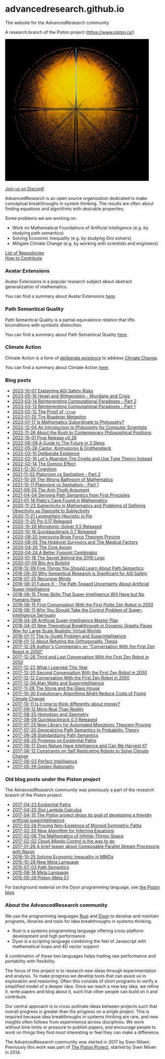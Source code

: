 # advancedresearch.github.io
The website for the AdvancedResearch community

A research branch of the Piston project (https://www.piston.rs/)

![logo](./images/001.png)

[Join us on Discord!](https://discord.gg/JkrhJJRBR2)

AdvancedResearch is an open source organization dedicated to make conceptual breakthroughs in system thinking.
The results are often about finding equations and algorithms with desirable properties.

Some problems we are working on:

- Work on Mathematical Foundations of Artificial Intelligence (e.g. by studying path semantics)
- Solving Economic Inequality (e.g. by studying Gini solvers)
- Mitigate Climate Change (e.g. by working with scientists and engineers)

[List of Repositories](https://github.com/advancedresearch)  
[How to Contribute](https://github.com/advancedresearch/advancedresearch.github.io/blob/master/CONTRIBUTING.md)

### Avatar Extensions

Avatar Extensions is a popular research subject about abstract generalization of mathematics.

You can find a summary about Avatar Extensions [here](./avatar-extensions/summary.md).

### Path Semantical Quality

Path Semantical Quality is a partial equivalence relation that lifts biconditions with symbolic distinction.

You can find a summary about Path Semantical Quality [here](./quality/summary.md).

### Climate Action

Climate Action is a form of [deliberate existence](https://advancedresearch.github.io/blog/2022-03-10-deliberate-existence) to address [Climate Change](https://en.wikipedia.org/wiki/Climate_change).

You can find a summary about Climate Action [here](https://advancedresearch.github.io/climateaction/summary).

### Blog posts

- [2023-10-07 Explaining AGI Safety Risks](https://advancedresearch.github.io/blog/2023-10-07-explaining-agi-safety-risks)
- [2023-05-16 Hegel and Wittgenstein - Mundane and Crisis](https://advancedresearch.github.io/blog/2023-05-16-hegel-and-wittgenstein-mundane-and-crisis)
- [2023-03-14 Reinterpreting Computational Paradoxes - Part 2](https://advancedresearch.github.io/blog/2023-03-14-reinterpreting-computational-paradoxes-part-2)
- [2023-03-13 Reinterpreting Computational Paradoxes - Part 1](https://advancedresearch.github.io/blog/2023-03-13-reinterpreting-computational-paradoxes)
- [2023-02-12 The Proof of `~true`](https://advancedresearch.github.io/blog/2023-02-12-the-proof-of-true)
- [2023-01-25 The Roadsign Metaphor](https://advancedresearch.github.io/blog/2023-01-23-the-roadsign-metaphor)
- [2023-01-17 Is Mathematics Subordinate to Philosophy?](https://advancedresearch.github.io/blog/2023-01-17-is-mathematics-subordinate-to-philosophy)
- [2022-12-04 An Introduction to Philosophy for Computer Scientists](https://advancedresearch.github.io/blog/2022-12-04-an-introduction-to-philosophy-for-computer-scientists)
- [2022-11-26 About the Rush to Contemporary Philosophical Positions](https://advancedresearch.github.io/blog/2022-11-26-about-the-rush-to-contemporary-philosophical-positions)
- [2022-10-01 Prop Release v0.26](https://advancedresearch.github.io/blog/2022-10-01-prop-release-v0.26)
- [2022-06-09 A Guide to The Future in 3 Steps](https://advancedresearch.github.io/blog/2022-06-09-a-guide-to-the-future-in-3-steps)
- [2022-05-26 Cantor, Kolmogorov & Grothendieck](https://advancedresearch.github.io/blog/2022-05-26-cantor-kolmogorov-and-grothendieck)
- [2022-03-10 Deliberate Existence](https://advancedresearch.github.io/blog/2022-03-10-deliberate-existence)
- [2022-02-16 Let's Abandon The Cogito and Use Type Theory Instead](https://advancedresearch.github.io/blog/2022-02-16-lets-abandon-the-cogito-and-use-type-theory-instead)
- [2022-02-14 The Domino Effect](https://advancedresearch.github.io/blog/2022-02-14-the-domino-effect)
- [2021-12-30 Cognition](https://advancedresearch.github.io/blog/2021-12-30-cognition)
- [2021-11-02 Platonism vs Seshatism - Part 2](https://advancedresearch.github.io/blog/2021-11-02-platonism-vs-seshatism-part-2)
- [2021-10-29 The Wrong Bathroom of Mathematics](https://advancedresearch.github.io/blog/2021-10-29-the-wrong-bathroom-of-mathematics)
- [2021-10-11 Platonism vs Seshatism - Part 1](https://advancedresearch.github.io/blog/2021-10-11-platonism-vs-seshatism-part-1)
- [2021-09-29 The Anti-Thoth Argument](https://advancedresearch.github.io/blog/2021-09-29-the-anti-thoth-argument)
- [2021-04-04 Deriving Path Semantics from First Principles](https://advancedresearch.github.io/blog/2021-04-04-deriving-path-semantics-from-first-principles)
- [2021-01-18 Plato's Cave Found in Mathematics](https://advancedresearch.github.io/blog/2021-01-18-platos-cave-found-in-mathematics)
- [2020-11-23 Subjectivity in Mathematics and Problems of Defining Objectivity as Opposite to Subjectivity](https://advancedresearch.github.io/blog/2020-11-23-is-mathematics-really-absolute-objective)
- [2020-11-21 Levenshtein Heuristic in Poi](https://advancedresearch.github.io/blog/2020-11-21-levenshtein-heuristic-in-poi)
- [2020-11-20 Poi 0.17 Released](https://advancedresearch.github.io/blog/2020-11-17-poi-0.17-released)
- [2020-10-28 Monotonic-Solver 0.5 Released](https://advancedresearch.github.io/blog/2020-10-28-monotonic-solver-0.5-released)
- [2020-10-16 Quickbacktrack 0.7 Released](https://github.com/advancedresearch/advancedresearch.github.io/blob/master/blog/2020-10-16-quickbacktrack-0.7-released.md)
- [2020-08-20 Improving Brute Force Theorem Proving](https://github.com/advancedresearch/advancedresearch.github.io/blob/master/blog/2020-08-20-improving-brute-force-theorem-proving.md)
- [2020-08-05 The Hobbyist Survivors and The Magical Factory](https://github.com/advancedresearch/advancedresearch.github.io/blob/master/blog/2020-08-05-the-hobbyist-survivors-and-the-magical-factory.md)
- [2020-04-26 The Core Axiom](https://github.com/advancedresearch/advancedresearch.github.io/blob/master/blog/2020-04-26-the-core-axiom.md)
- [2020-04-24 A Better Fixpoint Combinator](https://github.com/advancedresearch/advancedresearch.github.io/blob/master/blog/2020-04-24-a-better-fixpoint-combinator.md)
- [2020-01-18 The Secret Behind the 2019 Logo](https://github.com/advancedresearch/advancedresearch.github.io/blob/master/blog/2020-01-18-the-secret-behind-the-2019-logo.md)
- [2020-01-09 Bits Are Bullshit](https://github.com/advancedresearch/advancedresearch.github.io/blob/master/blog/2020-01-09-bits-are-bullshit.md)
- [2018-12-09 Five Things You Should Learn About Path Semantics](https://github.com/advancedresearch/advancedresearch.github.io/blob/master/blog/2018-12-09-five-things-you-should-know-about-path-semantics.md)
- [2018-09-30 Why Semantical Research is Significant for ASI Safety](https://github.com/advancedresearch/advancedresearch.github.io/blob/master/blog/2018-09-30-why-semantical-research-is-significant-for-asi-safety.md)
- [2018-07-25 Recursive Minds](https://github.com/advancedresearch/advancedresearch.github.io/blob/master/blog/2018-07-25-recursive-minds.md)  
- [2018-06-21 Future X - The Path Toward Uncertainty About Artificial Super-Intelligence](https://github.com/advancedresearch/advancedresearch.github.io/blob/master/blog/2018-06-21-future-x-the-path-toward-uncertainty-about-artificial-super-intelligence.md)
- [2018-06-15 Three Skills That Super-Intelligence Will Have but No Humans Have](https://github.com/advancedresearch/advancedresearch.github.io/blob/master/blog/2018-06-15-skills-that-super-intelligence-will-have-but-no-humans-have.md)
- [2018-06-15 First Conversation With the First Polite Zen Robot in 2050](https://github.com/advancedresearch/advancedresearch.github.io/blob/master/blog/2018-06-15-first-conversation-with-the-first-polite-zen-robot-in-2050.md)
- [2018-06-11 Why You Should Take the Control Problem of Super-Intelligence Seriously](https://github.com/advancedresearch/advancedresearch.github.io/blob/master/blog/2018-06-11-why-you-should-take-the-control-problem-of-super-intelligence-seriously.md)
- [2018-04-26 Artificial Super-Intelligence Master Plan](https://github.com/advancedresearch/advancedresearch.github.io/blob/master/blog/2018-04-26-artificial-super-intelligence-master-plan.md)
- [2018-04-01 New Theoretical Breakthrough in Dynamic Graphs Paves Way for Large Scale Realistic Virtual Worlds](https://github.com/advancedresearch/advancedresearch.github.io/blob/master/blog/2018-04-01-new-theoretical-breakthrough-in-dynamic-graphs-paves-way-for-large-scale-realistic-virtual-worlds.md)
- [2018-01-17 The Is-Ought Problem and Superintelligence](https://github.com/advancedresearch/advancedresearch.github.io/blob/master/blog/2018-01-17-the-is-ought-problem-and-superintelligence.md)
- [2018-01-12 About Refuting the Orthogonality Thesis](https://github.com/advancedresearch/advancedresearch.github.io/blob/master/blog/2018-01-12-about-refuting-the-orthogonality-thesis.md)
- [2017-12-28 Author's Commentary on "Conversation With the First Zen Robot in 2050"](https://github.com/advancedresearch/advancedresearch.github.io/blob/master/blog/2017-12-28-authors-commentary-on-conversation-with-the-first-zen-robot-in-2050.md)
- [2017-12-26 Third and Last Conversation With the First Zen Robot in 2050](https://github.com/advancedresearch/advancedresearch.github.io/blob/master/blog/2017-12-26-third-and-last-conversation-with-the-first-zen-robot-in-2050.md)
- [2017-12-22 What I Learned This Year](https://github.com/advancedresearch/advancedresearch.github.io/blob/master/blog/2017-12-22-what-i-learned-this-year.md)
- [2017-12-20 Second Conversation With the First Zen Robot in 2050](https://github.com/advancedresearch/advancedresearch.github.io/blob/master/blog/2017-12-20-second-conversation-with-the-first-zen-robot-in-2050.md)  
- [2017-12-12 Conversation With the First Zen Robot in 2050](https://github.com/advancedresearch/advancedresearch.github.io/blob/master/blog/2017-12-12-conversation-with-the-first-zen-robot-in-2050.md)  
- [2017-12-04 Alan Watts and Superintelligence](https://github.com/advancedresearch/advancedresearch.github.io/blob/master/blog/2017-12-04-alan-watts-and-superintelligence.md)
- [2017-11-28 The Stone and the Glass House](https://github.com/advancedresearch/advancedresearch.github.io/blob/master/blog/2017-11-28-the-stone-and-the-glass-house.md)
- [2017-10-30 Evolutionary Algorithms Might Reduce Costs of Fixing Climate Change](https://github.com/advancedresearch/advancedresearch.github.io/blob/master/blog/2017-10-30-evolutionary-algorithms-might-reduce-costs-of-fixing-climate-change.md)      
- [2017-10-11 Is it time to think differently about money?](https://github.com/advancedresearch/advancedresearch.github.io/blob/master/blog/2017-10-10-is-it-time-to-think-differently-about-money.md)  
- [2017-09-12 More Real Than Reality](https://github.com/advancedresearch/advancedresearch.github.io/blob/master/blog/2017-09-12-more-real-than-reality.md)
- [2017-08-25 Homotopy and Geometry](https://github.com/advancedresearch/advancedresearch.github.io/blob/master/blog/2017-08-25-homotopy-and-geometry.md)
- [2017-08-09 Quickbacktrack 0.3 Released](https://github.com/advancedresearch/advancedresearch.github.io/blob/master/blog/2017-08-09-quickbacktrack-0.3-released.md)
- [2017-07-25 New Library for Automated Monotonic Theorem Proving](https://github.com/advancedresearch/advancedresearch.github.io/blob/master/blog/2017-07-25-new-library-for-automated-monotonic-theorem-proving.md)
- [2017-07-20 Generalizing Path Semantics to Probability Theory](https://github.com/advancedresearch/advancedresearch.github.io/blob/master/blog/2017-07-20-generalizing-path-semantics-to-probability-theory.md)
- [2017-06-28 Standardizing Path Semantics](https://github.com/advancedresearch/advancedresearch.github.io/blob/master/blog/2017-06-28-standardizing-path-semantics.md)
- [2017-06-25 Progress on Existential Paths](https://github.com/advancedresearch/advancedresearch.github.io/blob/master/blog/2017-06-25-progress-on-existential-paths.md)
- [2017-06-17 Does Nature Have Intelligence and Can We Harvest It?](https://advancedresearch.github.io/blog/2017-06-16-does-nature-have-intelligence-and-can-we-harvest-it)
- [2017-06-12 Constraints on Self Replicating Robots to Solve Climate Change](https://github.com/advancedresearch/advancedresearch.github.io/blob/master/blog/2017-06-12-constraints-on-self-replicating-robots-to-solve-climate-change.md)
- [2017-06-03 Perfect Intelligence](https://github.com/advancedresearch/advancedresearch.github.io/blob/master/blog/2017-06-03-perfect-intelligence.md)
- [2017-05-29 Golden Rationality](https://github.com/advancedresearch/advancedresearch.github.io/blob/master/blog/2017-05-29-golden-rationality.md)

### Old blog posts under the Piston project

The AdvancedResearch community was previously a part of the research branch of the Piston project.

- [2017-04-23 Existential Paths](http://blog.piston.rs/2017/04/23/existential-paths/)
- [2017-04-20 Slot Lambda Calculus](http://blog.piston.rs/2017/04/20/slot-lambda-calculus/)
- [2017-04-15 The Piston project drops its goal of developing a friendly artificial superintelligence](http://blog.piston.rs/2017/04/15/no-superintelligence/)
- [2017-03-24 Proving Non-Existence of Monoid Symmetric Paths](http://blog.piston.rs/2017/03/24/proving-non-existence-of-monoid-symmetric-paths/)
- [2017-02-20 New Algorithm for Inferring Equations](http://blog.piston.rs/2017/02/20/new-algorithm-for-inferring-equations/)
- [2017-02-06 The Mathematics of Infinite-Things-Space](http://blog.piston.rs/2017/02/06/the-mathematics-of-infinite-things-space/)
- [2017-02-02 Cloud Albedo Control is the way to go](http://blog.piston.rs/2017/02/02/cloud-albido-control-is-the-way-to-go/)
- [2017-01-26 A brief teaser about Composable Parallel Stream Processing with Rayon](http://blog.piston.rs/2017/01/26/a-brief-teaser-about-composable-parallel-stream-processing-with-rayon/)
- [2016-10-25 Solving Economic Inequality in MMOs](http://blog.piston.rs/2016/10/25/solving-economic-inequality-in-mmos/)
- [2015-10-28 New Meta Language](http://blog.piston.rs/2015/10/28/new-meta-language/)
- [2015-07-03 Path Semantics](http://blog.piston.rs/2015/07/03/path-semantics/)
- [2015-06-18 Meta Language](http://blog.piston.rs/2015/06/18/meta-language/)
- [2015-05-29 Piston-Meta 0.1](http://blog.piston.rs/2015/05/29/piston-meta/)

For background material on the Dyon programming language, see [the Piston blog](http://blog.piston.rs/).

### About the AdvancedResearch community

We use the programming languages [Rust](https://www.rust-lang.org/en-US/) and [Dyon](https://github.com/pistondevelopers/dyon) to develop and maintain programs, libraries and tools for idea breakthroughs in systems thinking.

- Rust is a systems programming language offering cross platform development and high performance
- Dyon is a scripting language combining the feel of Javascript with mathematical loops and 4D vector support

A combination of these two languages helps trading raw performance and portability with flexibility.

The focus of this project is to research new ideas through experimentation and analysis.
To make progress we develop tools that can assist us in exploration and reasoning.
Often this consists of short programs to verify a simplified model of a deeper idea.
Once we reach a new key idea, we refine it, write papers and blog about it,
such that other people can build on it and contribute.

Our central approach is to cross pollinate ideas between projects such that overall progress
is greater than the progress on a single project.
This is required because idea breakthroughs in systems thinking are rare,
and new insights often follows from experimence across disciplines.
We work without time limits or pressure to publish papers,
and encourage people to work on things they find most interesting or feel they can make a difference.

The AdvancedResearch community was started in 2017 by Sven Nilsen.
Previously this work was part of [The Piston Project](http://www.piston.rs/), started by Sven Nilsen in 2014.

